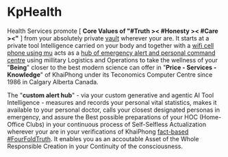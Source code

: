 # KpHealth

Health Services promote [ <b>Core Values of "#Truth &gt;&lt; #Honesty &gt;&lt; #Care &gt;&lt;"</b> ] from your absolutely private <a href="https://github.com/khaiphong/vault/" target="_blank">vault</a> wherever your are. It starts at a private tool Intelligence carried on your body and together with a <a href="https://github.com/khaiphong/mu/" target="_blank">wifi cell phone using mu</a> acts as a <a href="https://github.com/khaiphong/hub/" target="_blank">hub of emergency alert and personal command centre</a> using millitary Logistics and Operations to take the wellness of your "<b>Being</b>" closer to the best modern science can offer in "<b>Price - Services - Knowledge</b>" of KhaiPhong under its Teconomics Computer Centre since 1986 in Calgary Alberta Canada.

The "<b>custom alert hub</b>" - via your custom generative and agentic AI Tool Intelligence - measures and records your personal vital statistics, makes it available to your personal doctor, calls your closest designated personas in emergency, and assure the Best possible preparations of your HOC (Home-Office Clubs) in your continuous process of Self-Selfless Actualization wherever your are in your verifications of KhaiPhong <a href="https://blog.khaiphong.io/2023/09/a-light-out-of-darkness.html#Section_1.2" target="_blank">fact-based #FourFoldTruth</a>. It enables you as an accoutable Asset of the Whole Responsible Creation in your Continuity of the consciousness.
